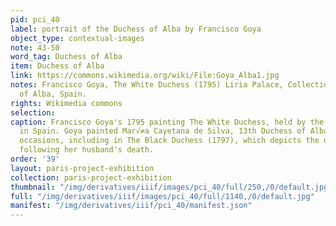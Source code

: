 ```yaml
---
pid: pci_40
label: portrait of the Duchess of Alba by Francisco Goya
object_type: contextual-images
note: 43-50
word_tag: Duchess of Alba
item: Duchess of Alba
link: https://commons.wikimedia.org/wiki/File:Goya_Alba1.jpg
notes: Francisco Goya, The White Duchess (1795) Liria Palace, Collection of the Duke
  of Alba, Spain.
rights: Wikimedia commons
selection: 
caption: Francisco Goya's 1795 painting The White Duchess, held by the Liria Palace
  in Spain. Goya painted Mar√≠a Cayetana de Silva, 13th Duchess of Alba, on several
  occasions, including in The Black Duchess (1797), which depicts the duchess in morning
  following her husband's death.
order: '39'
layout: paris-project-exhibition
collection: paris-project-exhibition
thumbnail: "/img/derivatives/iiif/images/pci_40/full/250,/0/default.jpg"
full: "/img/derivatives/iiif/images/pci_40/full/1140,/0/default.jpg"
manifest: "/img/derivatives/iiif/pci_40/manifest.json"
---
```

